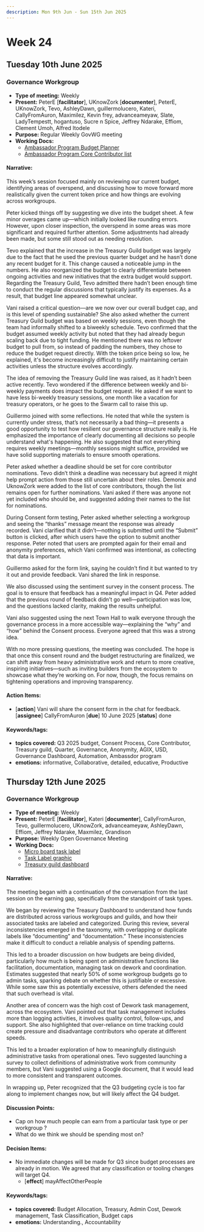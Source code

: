```yaml
---
description: Mon 9th Jun - Sun 15th Jun 2025
---
```


# Week 24

## Tuesday 10th June 2025

### Governance Workgroup

- **Type of meeting:** Weekly
- **Present:** PeterE [**facilitator**], UKnowZork [**documenter**], PeterE, UKnowZork, Tevo, AshleyDawn, guillermolucero, Kateri, CallyFromAuron, Maximilez, Kevin frey, advanceameyaw, Slate, LadyTempestt, hogantuso, Sucre n Spice, Jeffrey Ndarake, Effiom, Clement Umoh, Alfred Itodele
- **Purpose:** Regular Weekly GovWG meeting
- **Working Docs:**
  - [Ambassador Program Budget Planner](https://docs.google.com/spreadsheets/u/0/d/1BBogj9rAO52cpdGP3uvp8hAHNa4Qw66lz9JLjSC2yVs/htmlview)
  - [Ambassador Program Core Contributor list](https://docs.google.com/spreadsheets/u/0/d/1VW10ZrPOrRBQ_E1T-g9N7POcZaGsq3C0Vr6ygVzMoGU/htmlview)

#### Narrative:
This week’s session focused mainly on reviewing our current budget, identifying areas of overspend, and discussing how to move forward more realistically given the current token price and how things are evolving across workgroups.

Peter kicked things off by suggesting we dive into the budget sheet. A few minor overages came up—which initially looked like rounding errors. However, upon closer inspection, the overspend in some areas was more significant and required further attention. Some adjustments had already been made, but some still stood out as needing resolution.

Tevo explained that the increase in the Treasury Guild budget was largely due to the fact that he used the previous quarter budget and he hasn’t done any recent budget for it. This change caused a noticeable jump in the numbers. He also reorganized the budget to clearly differentiate between ongoing activities and new initiatives that the extra budget would support. Regarding the Treasury Guild, Tevo admitted there hadn’t been enough time to conduct the regular discussions that typically justify its expenses. As a result, that budget line appeared somewhat unclear.

Vani raised a critical question—are we now over our overall budget cap, and is this level of spending sustainable? She also asked whether the current Treasury Guild budget was based on weekly sessions, even though the team had informally shifted to a biweekly schedule. Tevo confirmed that the budget assumed weekly activity but noted that they had already begun scaling back due to tight funding. He mentioned there was no leftover budget to pull from, so instead of padding the numbers, they chose to reduce the budget request directly. With the token price being so low, he explained, it's become increasingly difficult to justify maintaining certain activities unless the structure evolves accordingly.

The idea of removing the Treasury Guild line was raised, as it hadn’t been active recently. Tevo wondered if the difference between weekly and bi-weekly payments does impact the budget request. He asked if we want to have less bi-weekly treasury sessions, one month like a vacation for treasury operators, or he goes to the Swarm call to raise this up.

Guillermo joined with some reflections. He noted that while the system is currently under stress, that’s not necessarily a bad thing—it presents a good opportunity to test how resilient our governance structure really is. He emphasized the importance of clearly documenting all decisions so people understand what's happening. He also suggested that not everything requires weekly meetings—monthly sessions might suffice, provided we have solid supporting materials to ensure smooth operations.

Peter asked whether a deadline should be set for core contributor nominations. Tevo didn’t think a deadline was necessary but agreed it might help prompt action from those still uncertain about their roles. Demonix and UknowZork were added to the list of core contributors, though the list remains open for further nominations. Vani asked if there was anyone not yet included who should be, and suggested adding their names to the list for nominations.

During Consent form testing, Peter asked whether selecting a workgroup and seeing the “thanks” message meant the response was already recorded. Vani clarified that it didn’t—nothing is submitted until the “Submit” button is clicked, after which users have the option to submit another response. Peter noted that users are prompted again for their email and anonymity preferences, which Vani confirmed was intentional, as collecting that data is important.

Guillermo asked for the form link, saying he couldn’t find it but wanted to try it out and provide feedback. Vani shared the link in response.

We also discussed using the sentiment survey in the consent process. The goal is to ensure that feedback has a meaningful impact in Q4. Peter added that the previous round of feedback didn’t go well—participation was low, and the questions lacked clarity, making the results unhelpful.

Vani also suggested using the next Town Hall to walk everyone through the governance process in a more accessible way—explaining the “why” and “how” behind the Consent process. Everyone agreed that this was a strong idea.

With no more pressing questions, the meeting was concluded. The hope is that once this consent round and the budget restructuring are finalized, we can shift away from heavy administrative work and return to more creative, inspiring initiatives—such as inviting builders from the ecosystem to showcase what they’re working on. For now, though, the focus remains on tightening operations and improving transparency.



#### Action Items:
- [**action**] Vani will share the consent form in the chat for feedback. [**assignee**] CallyFromAuron [**due**] 10 June 2025 [**status**] done

#### Keywords/tags:
- **topics covered:** Q3 2025 budget, Consent Process, Core Contributor, Treasury guild, Quarter, Governance, Anonymity, AGIX, USD, Governance Dashboard, Automation, Ambassdor program
- **emotions:**  informative,  Collaborative, detailed, educative, Productive
## Thursday 12th June 2025

### Governance Workgroup

- **Type of meeting:** Weekly
- **Present:** PeterE [**facilitator**], Kateri [**documenter**], CallyFromAuron, Tevo, guillermolucero, UKnowZork, advanceameyaw, AshleyDawn, Effiom, Jeffrey Ndarake, Maxmilez, Grandison
- **Purpose:** Weekly Open Governance Meeting 
- **Working Docs:**
  - [Micro board task label](https://miro.com/app/board/uXjVLvZNwWM=/?moveToWidget=3458764627629195895&cot=10)
  - [Task Label graphic ](https://discord.com/channels/909843832491896832/1150014268125753374/1370296929963085866)
  - [Treasury guild dashboard ](https://treasuryguild.com/Singularity%20Net/Singularity%20Net%20Ambassador%20Wallet?tab=report&months=All+months&workgroups=All+workgroups&tokens=AGIX&labels=All+labels)

#### Narrative:
The meeting began with a continuation of the conversation from the last session on the earning gap, specifically from the standpoint of task types.

We began by reviewing the Treasury Dashboard to understand how funds are distributed across various workgroups and guilds, and how their associated tasks are labeled and categorized. During this review, several inconsistencies emerged in the taxonomy, with overlapping or duplicate labels like “documenting” and “documentation.” These inconsistencies make it difficult to conduct a reliable analysis of spending patterns.

This led to a broader discussion on how budgets are being divided, particularly how much is being spent on administrative functions like facilitation, documentation, managing task on dework and coordination. Estimates suggested that nearly 50% of some workgroup budgets go to admin tasks, sparking debate on whether this is justifiable or excessive.
While some saw this as potentially excessive, others defended the need that such overhead is vital.

Another area of concern was the high cost of Dework task management, across the ecosystem. Vani pointed out that task management includes more than logging activities, it involves quality control, follow-ups, and support. She also highlighted that over-reliance on time tracking could create pressure and disadvantage contributors who operate at different speeds.

This led to a broader exploration of how to meaningfully distinguish administrative tasks from operational ones. Tevo suggested launching a survey to collect definitions of administrative work from community members, but Vani suggested using a Google document, that it would lead to more consistent and transparent outcomes.

In wrapping up, Peter recognized that the Q3 budgeting cycle is too far along to implement changes now, but will likely affect the Q4 budget.



#### Discussion Points:
- Cap on how much people can earn  from a particular task type or per workgroup ?
- What do we think we should be spending most on?

#### Decision Items:
- No immediate changes will be made for Q3 since budget processes are already in motion. We agreed that any classification or tooling changes will target Q4.
  - [**effect**] mayAffectOtherPeople

#### Keywords/tags:
- **topics covered:**  Budget Allocation, Treasury, Admin Cost, Dework management, Task Classification, Budget caps
- **emotions:**  Understanding., Accountability